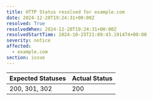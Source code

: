 ```yaml
---
title: HTTP Status resolved for example.com
date: 2024-12-28T19:24:31+00:00Z
resolved: True
resolvedWhen: 2024-12-28T19:24:31+00:00Z
resolvedStartTime: 2024-10-25T21:09:43.191474+00:00
severity: notice
affected:
  - example.com
section: issue
---
```


| Expected Statuses | Actual Status  |
|-------------------|----------------|
| 200, 301, 302 | 200 |
